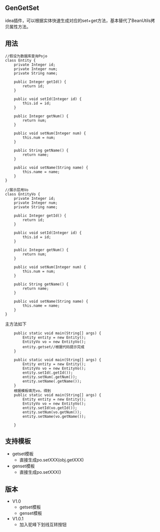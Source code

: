GenGetSet
---------

idea插件，可以根据实体快速生成对应的set+get方法，基本替代了BeanUtils拷贝属性方法。

用法
---------

```
//假设为数据库查询Pojo
class Entity {
    private Integer id;
    private Integer num;
    private String name;

    public Integer getId() {
        return id;
    }

    public void setId(Integer id) {
        this.id = id;
    }

    public Integer getNum() {
        return num;
    }

    public void setNum(Integer num) {
        this.num = num;
    }

    public String getName() {
        return name;
    }

    public void setName(String name) {
        this.name = name;
    }
}

//展示层用Vo
class EntityVo {
    private Integer id;
    private Integer num;
    private String name;

    public Integer getId() {
        return id;
    }

    public void setId(Integer id) {
        this.id = id;
    }

    public Integer getNum() {
        return num;
    }

    public void setNum(Integer num) {
        this.num = num;
    }

    public String getName() {
        return name;
    }

    public void setName(String name) {
        this.name = name;
    }
}
```

主方法如下
```
    public static void main(String[] args) {
        Entity entity = new Entity();
        EntityVo vo = new EntityVo();
        entity.getset//根据代码提示完成
    }

    public static void main(String[] args) {
        Entity entity = new Entity();
        EntityVo vo = new EntityVo();
        entity.setId(.getId());
        entity.setNum(.getNum());
        entity.setName(.getName());
    }
    根据模板填充vo，得到
    public static void main(String[] args) {
        Entity entity = new Entity();
        EntityVo vo = new EntityVo();
        entity.setId(vo.getId());
        entity.setNum(vo.getNum());
        entity.setName(vo.getName());

    }

```

支持模板
-----------

- getset模板
    - 直接生成po.setXXX(obj.getXXX)
- genset模板
    - 直接生成po.setXXX()
    
版本
----------

- V1.0
    - getset模板
    - genset模板
- V1.0.1
    - 加入驼峰下划线互转按钮   